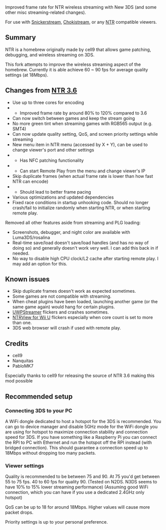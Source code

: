 Improved frame rate for NTR wireless streaming with New 3DS (and some other misc streaming-related changes).

For use with [Snickerstream](https://github.com/RattletraPM/Snickerstream), [Chokistream](https://github.com/Eiim/Chokistream), or any [NTR](https://www.gamebrew.org/wiki/NTRViewer_3DS) compatible viewers.

## Summary

NTR is a homebrew originally made by cell9 that allows game patching, debugging, and wireless streaming on 3DS.

This fork attempts to improve the wireless streaming aspect of the homebrew. Currently it is able achieve 60 ~ 90 fps for average quality settings (at 18Mbps).

## Changes from [NTR 3.6](https://github.com/44670/NTR)

- Use up to three cores for encoding
- - Improved frame rate by around 80% to 120% compared to 3.6
- Can now switch between games and keep the stream going
- No more green tint when streaming games with RGB565 output (e.g. SMT4)
- Can now update quality setting, QoS, and screen priority settings while streaming
- New menu item in NTR menu (accessed by X + Y), can be used to change viewer's port and other settings
- - Has NFC patching functionality
- - Can start Remote Play from the menu and change viewer's IP
- Skip duplicate frames (when actual frame rate is lower than how fast NTR can encode)
- - Should lead to better frame pacing
- Various optimizations and updated dependencies
- Fixed race conditions in startup unhooking code. Should no longer crash/fail to initialize randomly when starting NTR, or when starting remote play.

Removed all other features aside from streaming and PLG loading:

- Screenshots, debugger, and night color are available with Luma3DS/rosalina
- Real-time save/load doesn't save/load handles (and has no way of doing so) and generally doesn't work very well. I can add this back in if needed.
- No way to disable high CPU clock/L2 cache after starting remote play. I may add an option for this.

## Known issues

- Skip duplicate frames doesn't work as expected sometimes.
- Some games are not compatible with streaming.
- When cheat plugins have been loaded, launching another game (or the same game again) would hang for certain plugins.
- [UWPStreamer](https://github.com/toolboc/UWPStreamer) flickers and crashes sometimes.
- [NTRView for Wii U](https://github.com/yawut/ntrview-wiiu) flickers especially when core count is set to more than one.
- 3DS web browser will crash if used with remote play.

## Credits

- cell9
- Nanquitas
- PabloMK7

Especially thanks to cell9 for releasing the source of NTR 3.6 making this mod possible


## Recommended setup

### Connecting 3DS to your PC

A WiFi dongle dedicated to host a hotspot for the 3DS is recommended. You can go to device manager and disable 5GHz mode for the WiFi dongle you are using for hotspot to maximize connection stability and connection speed for 3DS. If you have something like a Raspberry Pi you can connect the RPI to PC with Ethernet and run the hotspot off the RPI instead (with bridged connection). This should guarantee a connection speed up to 18Mbps without dropping too many packets.

### Viewer settings

Quality is recommended to be between 75 and 90. At 75 you'd get between 55 to 75 fps. 40 to 60 fps for quality 90. (Tested on N2DS. N3DS seems to have 10% to 15% lower streaming performance) (Assuming good WiFi connection, which you can have if you use a dedicated 2.4GHz only hotspot)

QoS can be up to 18 for around 18Mbps. Higher values will cause more packet drops.

Priority settings is up to your personal preference.

